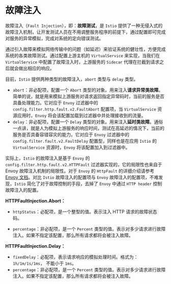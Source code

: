 # 故障注入

故障注入（`Fault Injection`），即：**故障测试**，是 `Istio` 提供了一种无侵入式的故障注入机制，让开发测试人员在不用调整服务程序的前提下，通过配置即可完成对服务的异常模拟，完成对系统的定向错误测试。

通过引入故障来模拟网络传输中的问题（如延迟）来验证系统的健壮性，方便完成系统的各类故障测试。通过配置上游主机的 `VirtualService` 来实现，当我们在 `VirtualService` 中配置了故障注入时，上游服务的 `Sidecar` 代理在拦截到请求之后就会做出相应的响应。

目前，`Istio` 提供两种类型的故障注入，`abort` 类型与 `delay` 类型。

* `abort`：非必配项，配置一个 `Abort` 类型的对象。用来注入**请求异常类故障**。简单的说，就是用来模拟上游服务对请求返回指定异常码时，当前的服务是否具备处理能力。它对应于 `Envoy` 过滤器中的 `config.filter.http.fault.v2.FaultAbort` 配置项，当 `VirtualService` 资源应用时，`Envoy` 将会该配置加载到过滤器中并处理接收到的流量。
* `delay`：非必配项，配置一个 `Delay` 类型的对象。用来注入**延时类故障**。通俗一点讲，就是人为模拟上游服务的响应时间，测试在高延迟的情况下，当前的服务是否具备容错容灾的能力。它对应于 `Envoy` 过滤器中的 `config.filter.fault.v2.FaultDelay` 配置型，同样也是在应用 `Istio` 的 `VirtualService` 资源时，`Envoy` 将该配置加入到过滤器中。

实际上，`Istio` 的故障注入是基于 `Envoy` 的 `config.filter.http.fault.v2.HTTPFault` 过滤器实现的，它的局限性也来自于 Envoy 故障注入机制的局限性。对于 `Envoy` 的 `HttpFault` 的详细介绍请参考[Envoy 文档](https://www.envoyproxy.io/docs/envoy/latest/api-v2/config/filter/http/fault/v2/fault.proto#envoy-api-msg-config-filter-http-fault-v2-httpfault)。对比 `Istio` 故障注入的配置项与 `Envoy` 故障注入的配置项，不难发现，`Istio` 简化了对于故障控制的手段，去掉了 `Envoy` 中通过 `HTTP header` 控制故障注入的配置。

**HTTPFaultInjection.Abort：**

* `httpStatus`：必配项，是一个整型的值。表示注入 HTTP 请求的故障状态码。

* `percentage`：非必配项，是一个 `Percent` 类型的值。表示对多少请求进行故障注入。如果不指定该配置，那么所有请求都将会被注入故障。

**HTTPFaultInjection.Delay：**

* `fixedDelay`：必配项，表示请求响应的模拟处理时间。格式为：`1h/1m/1s/1ms`， 不能小于 `1ms`。
* `percentage`：非必配项，是一个 `Percent` 类型的值。表示对多少请求进行故障注入。如果不指定该配置，那么所有请求都将会被注入故障。